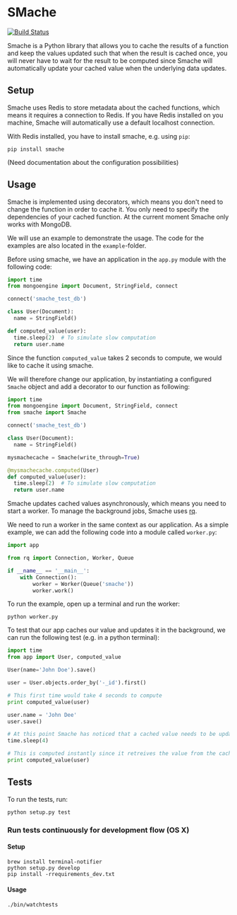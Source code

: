 # SMache

[![Build Status](https://travis-ci.org/anderslime/smache.svg?branch=master)](https://travis-ci.org/anderslime/smache)

Smache is a Python library that allows you to cache the results of a
function and keep the values updated such that when the result is cached once,
you will never have to wait for the result to be computed since Smache will
automatically update your cached value when the underlying data updates.

## Setup

Smache uses Redis to store metadata about the cached functions, which means it
requires a connection to Redis. If you have Redis installed on you machine,
Smache will automatically use a default localhost connection.

With Redis installed, you have to install smache, e.g. using `pip`:

`pip install smache`

(Need documentation about the configuration possibilities)


## Usage

Smache is implemented using decorators, which means you don't need to change
the function in order to cache it. You only need to specify the dependencies of
your cached function. At the current moment Smache only works with MongoDB.

We will use an example to demonstrate the usage. The code for the examples are
also located in the `example`-folder.

Before using smache, we have an application in the `app.py` module with the
following code:

```python
import time
from mongoengine import Document, StringField, connect

connect('smache_test_db')

class User(Document):
  name = StringField()

def computed_value(user):
  time.sleep(2)  # To simulate slow computation
  return user.name
```

Since the function `computed_value` takes 2 seconds to compute, we would like
to cache it using smache.

We will therefore change our application, by instantiating a configured `Smache`
object and add a decorator to our function as following:

```python
import time
from mongoengine import Document, StringField, connect
from smache import Smache

connect('smache_test_db')

class User(Document):
  name = StringField()

mysmachecache = Smache(write_through=True)

@mysmachecache.computed(User)
def computed_value(user):
  time.sleep(2)  # To simulate slow computation
  return user.name
```

Smache updates cached values asynchronously, which means you need to start a
worker. To manage the background jobs, Smache uses [rq](http://python-rq.org/).

We need to run a worker in the same context as our application. As a simple example,
we can add the following code into a module called `worker.py`:

```python
import app

from rq import Connection, Worker, Queue

if __name__ == '__main__':
    with Connection():
        worker = Worker(Queue('smache'))
        worker.work()
```

To run the example, open up a terminal and run the worker:

```
python worker.py
```

To test that our app caches our value and updates it in the background, we
can run the following test (e.g. in a python terminal):

```python
import time
from app import User, computed_value

User(name='John Doe').save()

user = User.objects.order_by('-_id').first()

# This first time would take 4 seconds to compute
print computed_value(user)

user.name = 'John Dee'
user.save()

# At this point Smache has noticed that a cached value needs to be updated. We will wait a couple of seconds for it to finish.
time.sleep(4)

# This is computed instantly since it retreives the value from the cache
print computed_value(user)
```

## Tests

To run the tests, run:

`python setup.py test`

### Run tests continuously for development flow (OS X)

#### Setup

```
brew install terminal-notifier
python setup.py develop
pip install -rrequirements_dev.txt
```

#### Usage

```
./bin/watchtests
```
